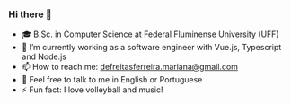 ### Hi there 👋

<!--
**ferreira-mariana/ferreira-mariana** is a ✨ _special_ ✨ repository because its `README.md` (this file) appears on your GitHub profile.

Here are some ideas to get you started:
- 🔭 I’m currently working on ...
- 🌱 I’m currently learning ...
- 👯 I’m looking to collaborate on ...
- 🤔 I’m looking for help with ...
- 💬 Ask me about ...
- 📫 How to reach me: ...
- 😄 Pronouns: ...
- ⚡ Fun fact: ...
-->

- 🎓 B.Sc. in Computer Science at Federal Fluminense University (UFF)
- 🔭 I’m currently working as a software engineer with Vue.js, Typescript and Node.js
- 📫 How to reach me: defreitasferreira.mariana@gmail.com
- 💬 Feel free to talk to me in English or Portuguese
- ⚡ Fun fact: I love volleyball and music!
 
